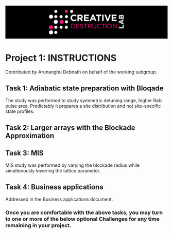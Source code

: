 ![CDL 2022 Cohort Project](../CDL_logo.jpg)
# Project 1: INSTRUCTIONS

Contributed by Arunanghu Debnath on behalf of the working subgroup.


## Task 1: Adiabatic state preparation with Bloqade

The study was performed to study symmetric detuning range, higher Rabi pulse area. Predictably it prepares a site distribution and not site-specific state profiles.

## Task 2: Larger arrays with the Blockade Approximation



## Task 3: MIS

MIS study was performed by varying the blockade radius while simaltenously lowering the lattice parameter.

## Task 4: Business applications

Addressed in the Business applications document.

### Once you are comfortable with the above tasks, you may turn to one or more of the below optional **Challenges** for any time remaining in your project. 

